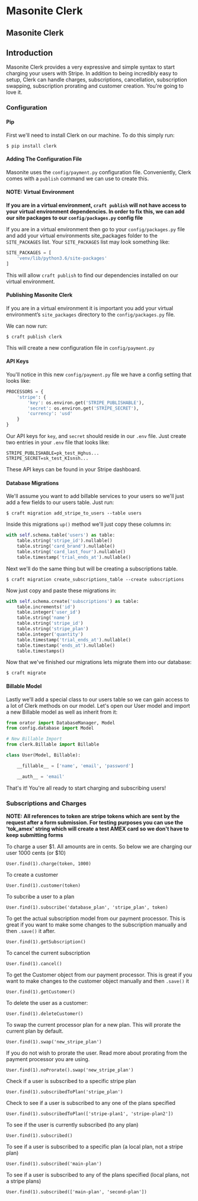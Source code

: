 # Masonite Clerk

## Masonite Clerk

## Introduction

Masonite Clerk provides a very expressive and simple syntax to start charging your users with Stripe. In addition to being incredibly easy to setup, Clerk can handle charges, subscriptions, cancellation, subscription swapping, subscription prorating and customer creation. You're going to love it.

### Configuration

#### Pip

First we'll need to install Clerk on our machine. To do this simply run:

```text
$ pip install clerk
```

#### Adding The Configuration File

Masonite uses the `config/payment.py` configuration file. Conveniently, Clerk comes with a `publish` command we can use to create this.

#### NOTE: Virtual Environment

**If you are in a virtual environment, **`craft publish`** will not have access to your virtual environment dependencies. In order to fix this, we can add our site packages to our **`config/packages.py`** config file**

If you are in a virtual environment then go to your `config/packages.py` file and add your virtual environments site\_packages folder to the `SITE_PACKAGES` list. Your `SITE_PACKAGES` list may look something like:

```python
SITE_PACKAGES = [
    'venv/lib/python3.6/site-packages'
]
```

This will allow `craft publish` to find our dependencies installed on our virtual environment.

#### Publishing Masonite Clerk

If you are in a virtual environment it is important you add your virtual environment’s `site_packages` directory to the `config/packages.py` file.

We can now run:

```text
$ craft publish clerk
```

This will create a new configuration file in `config/payment.py`

#### API Keys

You'll notice in this new `config/payment.py` file we have a config setting that looks like:

```python
PROCESSORS = {
    'stripe': {
        'key': os.environ.get('STRIPE_PUBLISHABLE'),
        'secret': os.environ.get('STRIPE_SECRET'),
        'currency': 'usd'
    }
}
```

Our API keys for `key`, and `secret` should reside in our `.env` file. Just create two entries in your `.env` file that looks like:

```text
STRIPE_PUBLISHABLE=pk_test_Hghus...
STRIPE_SECRET=sk_test_KIsnsh...
```

These API keys can be found in your Stripe dashboard.

#### Database Migrations

We'll assume you want to add billable services to your users so we'll just add a few fields to our users table. Just run:

```text
$ craft migration add_stripe_to_users --table users
```

Inside this migrations `up()` method we'll just copy these columns in:

```python
with self.schema.table('users') as table:
    table.string('stripe_id').nullable()
    table.string('card_brand').nullable()
    table.string('card_last_four').nullable()
    table.timestamp('trial_ends_at').nullable()
```

Next we'll do the same thing but will be creating a subscriptions table.

```text
$ craft migration create_subscriptions_table --create subscriptions
```

Now just copy and paste these migrations in:

```python
with self.schema.create('subscriptions') as table:
    table.increments('id')
    table.integer('user_id')
    table.string('name')
    table.string('stripe_id')
    table.string('stripe_plan')
    table.integer('quantity')
    table.timestamp('trial_ends_at').nullable()
    table.timestamp('ends_at').nullable()
    table.timestamps()
```

Now that we've finished our migrations lets migrate them into our database:

```text
$ craft migrate
```

#### Billable Model

Lastly we'll add a special class to our users table so we can gain access to a lot of Clerk methods on our model. Let's open our User model and import a new Billable model as well as inherit from it:

```python
from orator import DatabaseManager, Model
from config.database import Model

# New Billable Import
from clerk.Billable import Billable

class User(Model, Billable):

    __fillable__ = ['name', 'email', 'password']

    __auth__ = 'email'
```

That's it! You're all ready to start charging and subscribing users!

### Subscriptions and Charges

**NOTE: All references to token are stripe tokens which are sent by the request after a form submission. For testing purposes you can use the 'tok\_amex' string which will create a test AMEX card so we don't have to keep submitting forms**

To charge a user $1. All amounts are in cents. So below we are charging our user 1000 cents \(or $10\)

```text
User.find(1).charge(token, 1000)
```

To create a customer

```text
User.find(1).customer(token)
```

To subcribe a user to a plan

```text
User.find(1).subscribe('database_plan', 'stripe_plan', token)
```

To get the actual subscription model from our payment processor. This is great if you want to make some changes to the subscription manually and then `.save()` it after.

```text
User.find(1).getSubscription()
```

To cancel the current subscription

```text
User.find(1).cancel()
```

To get the Customer object from our payment processor. This is great if you want to make changes to the customer object manually and then `.save()` it

```text
User.find(1).getCustomer()
```

To delete the user as a customer:

```text
User.find(1).deleteCustomer()
```

To swap the current processor plan for a new plan. This will prorate the current plan by default.

```text
User.find(1).swap('new_stripe_plan')
```

If you do not wish to prorate the user. Read more about prorating from the payment processor you are using.

```text
User.find(1).noProrate().swap('new_stripe_plan')
```

Check if a user is subscribed to a specific stripe plan

```text
User.find(1).subscribedToPlan('stripe_plan')
```

Check to see if a user is subscribed to any one of the plans specified

```text
User.find(1).subscribedToPlan(['stripe-plan1', 'stripe-plan2'])
```

To see if the user is currently subscribed \(to any plan\)

```text
User.find(1).subscribed()
```

To see if a user is subscribed to a specific plan \(a local plan, not a stripe plan\)

```text
User.find(1).subscribed('main-plan')
```

To see if a user is subscribed to any of the plans specified \(local plans, not a stripe plans\)

```text
User.find(1).subscribed(['main-plan', 'second-plan'])
```

